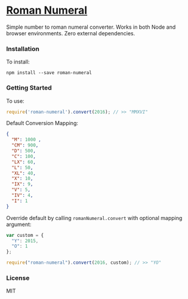 
# <a href='https://www.npmjs.com/package/roman-numeral'>Roman Numeral</a>

Simple number to roman numeral converter. Works in both Node and browser environments. Zero external dependencies.

### Installation

To install:

```
npm install --save roman-numeral
```

### Getting Started

To use:

```javascript
require('roman-numeral').convert(2016); // >> "MMXVI"
```

Default Conversion Mapping:

```json
{
  "M": 1000 ,
  "CM": 900,
  "D": 500,
  "C": 100,
  "LX": 60,
  "L": 50,
  "XL": 40,
  "X": 10,
  "IX": 9,
  "V": 5,
  "IV": 4,
  "I": 1 
}
```

Override default by calling `romanNumeral.convert` with optional mapping argument:

```javascript
var custom = {
  "Y": 2015,
  "O": 1
};

require("roman-numeral").convert(2016, custom); // >> "YO"
```
### License

MIT

